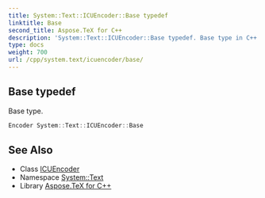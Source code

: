 ```yaml
---
title: System::Text::ICUEncoder::Base typedef
linktitle: Base
second_title: Aspose.TeX for C++
description: 'System::Text::ICUEncoder::Base typedef. Base type in C++.'
type: docs
weight: 700
url: /cpp/system.text/icuencoder/base/
---
```

## Base typedef


Base type.

```cpp
Encoder System::Text::ICUEncoder::Base
```

## See Also

* Class [ICUEncoder](../)
* Namespace [System::Text](../../)
* Library [Aspose.TeX for C++](../../../)
